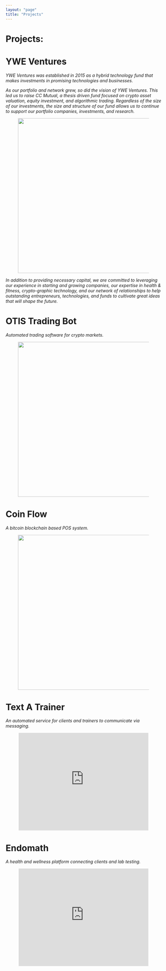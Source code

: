 ```yaml
---
layout: "page"
title: "Projects"
---
```


# Projects: 


# YWE Ventures

*YWE Ventures was established in 2015 as a hybrid technology fund that makes investments in promising technologies and businesses.*

*As our portfolio and network grew, so did the vision of YWE Ventures. This led us to raise CC Mutual, a thesis driven fund focused on crypto asset valuation, equity investment,  and algorithmic trading. Regardless of the size of our investments, the size and structure of our fund allows us to continue to support our portfolio companies, investments, and research.*

<figure><center>
  <img width="500" src="https://gallery.mailchimp.com/96050d6198733cfea0f26d4cd/images/79cdad3f-c729-4d2e-a1e7-5fa2aac4a40b.png"/>
</center></figure>

*In addition to providing necessary capital, we are committed to leveraging our experience in starting and growing companies, our expertise in health & fitness, crypto-graphic technology, and our network of relationships to help outstanding entrepreneurs, technologies, and funds to cultivate great ideas that will shape the future.*


# OTIS Trading Bot 

*Automated trading software for crypto markets.*

<figure><center>
  <img width="500" src="https://gallery.mailchimp.com/96050d6198733cfea0f26d4cd/images/97f81f32-7f97-4218-8f57-8428040c4fbf.png"/>
</center></figure>


# Coin Flow

*A bitcoin blockchain based POS system.*

<figure><center>
  <img width="500" src="https://gallery.mailchimp.com/96050d6198733cfea0f26d4cd/images/35b9fd1c-6d9c-448a-bc21-e2bf378b7972.jpeg"/>
</center></figure>


# Text A Trainer 

*An automated service for clients and trainers to communicate via messaging.* 

<center>
<iframe width="420" height="315" src="https://www.youtube.com/embed/aDGeGjCEnGs" frameborder="0" allowfullscreen></iframe>
</center>


# Endomath  

*A health and wellness platform connecting clients and lab testing.* 

<center>
<iframe width="420" height="315" src="https://www.youtube.com/embed/tqd3HSHVWxQ" frameborder="0" allowfullscreen></iframe>
</center>

